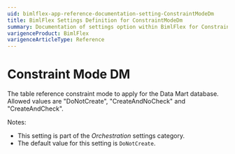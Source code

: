 ```yaml
---
uid: bimlflex-app-reference-documentation-setting-ConstraintModeDm
title: BimlFlex Settings Definition for ConstraintModeDm
summary: Documentation of settings option within BimlFlex for ConstraintModeDm
varigenceProduct: BimlFlex
varigenceArticleType: Reference
---
```


# Constraint Mode DM

The table reference constraint mode to apply for the Data Mart database. Allowed values are "DoNotCreate", "CreateAndNoCheck" and "CreateAndCheck".

Notes:

* This setting is part of the *Orchestration* settings category.
* The default value for this setting is `DoNotCreate`.
